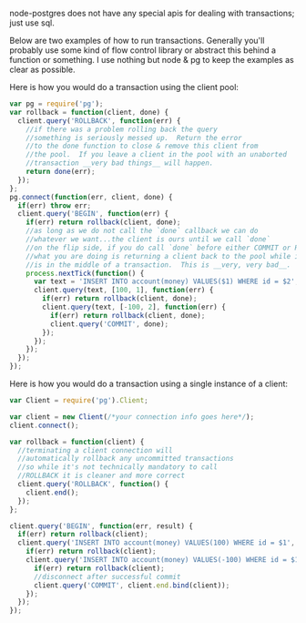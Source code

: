 node-postgres does not have any special apis for dealing with transactions; just use sql.  

Below are two examples of how to run transactions.  Generally you'll probably use some kind of flow control library or abstract this behind a function or something.  I use nothing but node & pg to keep the examples as clear as possible.

Here is how you would do a transaction using the client pool:
```js
var pg = require('pg');
var rollback = function(client, done) {
  client.query('ROLLBACK', function(err) {
    //if there was a problem rolling back the query
    //something is seriously messed up.  Return the error
    //to the done function to close & remove this client from
    //the pool.  If you leave a client in the pool with an unaborted
    //transaction __very bad things__ will happen.
    return done(err);
  });
};
pg.connect(function(err, client, done) {
  if(err) throw err;
  client.query('BEGIN', function(err) {
    if(err) return rollback(client, done);
    //as long as we do not call the `done` callback we can do 
    //whatever we want...the client is ours until we call `done`
    //on the flip side, if you do call `done` before either COMMIT or ROLLBACK
    //what you are doing is returning a client back to the pool while it 
    //is in the middle of a transaction.  This is __very, very bad__.
    process.nextTick(function() {
      var text = 'INSERT INTO account(money) VALUES($1) WHERE id = $2';
      client.query(text, [100, 1], function(err) {
        if(err) return rollback(client, done);
        client.query(text, [-100, 2], function(err) {
          if(err) return rollback(client, done);
          client.query('COMMIT', done);
        });
      });
    });
  });
});
```

Here is how you would do a transaction using a single instance of a client:

```js
var Client = require('pg').Client;

var client = new Client(/*your connection info goes here*/);
client.connect();

var rollback = function(client) {
  //terminating a client connection will
  //automatically rollback any uncommitted transactions
  //so while it's not technically mandatory to call
  //ROLLBACK it is cleaner and more correct
  client.query('ROLLBACK', function() {
    client.end();
  });
};

client.query('BEGIN', function(err, result) {
  if(err) return rollback(client);
  client.query('INSERT INTO account(money) VALUES(100) WHERE id = $1', [1], function(err, result) {
    if(err) return rollback(client);
    client.query('INSERT INTO account(money) VALUES(-100) WHERE id = $1', [2], function(err, result) {
      if(err) return rollback(client);
      //disconnect after successful commit
      client.query('COMMIT', client.end.bind(client));
    });
  });
});
```